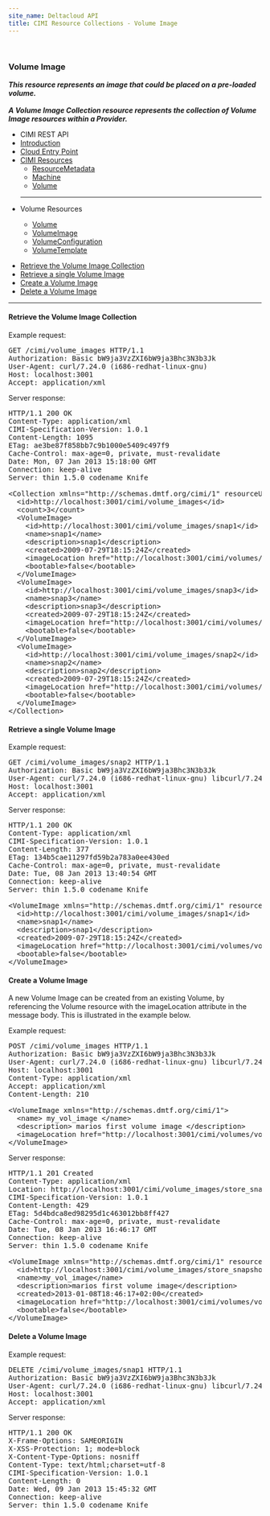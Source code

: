 ```yaml
---
site_name: Deltacloud API
title: CIMI Resource Collections - Volume Image
---
```


<br/>

<div class="row">
  <div class="span9">

<h3 id="cimi-volume-image">Volume Image</h3>
<p>
<strong><em>
This resource represents an image that could be placed on a pre-loaded volume.
<br/>
<br/>
A Volume Image Collection resource represents the collection of Volume Image resources within a
Provider.
</em></strong>
</p>

  </div>
  <div class="span3">


<ul class="nav nav-list well">
  <li class="nav-header">
    CIMI REST API
  </li>
  <li><a href="/cimi-rest.html">Introduction</a></li>
  <li><a href="/cimi-rest/cimi-rest-entry-point.html">Cloud Entry Point</a></li>
  <li class="dropdown">
    <a href="#" class="dropdown-toggle" data-toggle="dropdown">
      CIMI Resources
      <b class="caret"></b>
    </a>
    <ul class="dropdown-menu">
      <li><a href="/cimi-rest/cimi-rest-resource-metadata.html">ResourceMetadata</a></li>
      <li><a href="/cimi-rest/cimi-rest-collections.html">Machine</a></li>
      <li><a href="/cimi-rest/cimi-rest-volumes.html">Volume</a></li>
    </ul>
  </li>
  <hr/>
  <li class="nav-header">
    Volume Resources
  </li>
  <ul class="nav nav-list">
    <li><a href="/cimi-rest/cimi-rest-volumes.html">Volume</a></li>
    <li class="active"><a href="/cimi-rest/cimi-rest-volume-images.html">VolumeImage</a></li>
    <li><a href="/cimi-rest/cimi-rest-volume-configs.html">VolumeConfiguration</a></li>
    <li><a href="/cimi-rest/cimi-rest-volume-templates.html">VolumeTemplate</a></li>
  </ul>

</ul>

  </div>

</div>

<ul class="nav nav-pills">
  <li class="active"><a href="#volume-image-collection" data-toggle="tab">Retrieve the Volume Image Collection</a></li>
  <li><a href="#single-volume-image" data-toggle="tab">Retrieve a single Volume Image</a></li>
  <li><a href="#create-volume-image" data-toggle="tab">Create a Volume Image</a></li>
  <li><a href="#delete-volume-image" data-toggle="tab">Delete a Volume Image</a></li>
</ul>

<hr>

<div class="tab-content">

  <div class="tab-pane active" id="volume-image-collection">

<h4>Retrieve the Volume Image Collection</h4>

<p>Example request:</p>

<pre>
GET /cimi/volume_images HTTP/1.1
Authorization: Basic bW9ja3VzZXI6bW9ja3Bhc3N3b3Jk
User-Agent: curl/7.24.0 (i686-redhat-linux-gnu)
Host: localhost:3001
Accept: application/xml
</pre>


<p>Server response:</p>

<pre>
HTTP/1.1 200 OK
Content-Type: application/xml
CIMI-Specification-Version: 1.0.1
Content-Length: 1095
ETag: ae3be87f858bb7c9b1000e5409c497f9
Cache-Control: max-age=0, private, must-revalidate
Date: Mon, 07 Jan 2013 15:18:00 GMT
Connection: keep-alive
Server: thin 1.5.0 codename Knife

&lt;Collection xmlns="http://schemas.dmtf.org/cimi/1" resourceURI="http://schemas.dmtf.org/cimi/1/VolumeImageCollection"&gt;
  &lt;id&gt;http://localhost:3001/cimi/volume_images&lt;/id&gt;
  &lt;count&gt;3&lt;/count&gt;
  &lt;VolumeImage&gt;
    &lt;id&gt;http://localhost:3001/cimi/volume_images/snap1&lt;/id&gt;
    &lt;name&gt;snap1&lt;/name&gt;
    &lt;description&gt;snap1&lt;/description&gt;
    &lt;created&gt;2009-07-29T18:15:24Z&lt;/created&gt;
    &lt;imageLocation href="http://localhost:3001/cimi/volumes/vol1" /&gt;
    &lt;bootable&gt;false&lt;/bootable&gt;
  &lt;/VolumeImage&gt;
  &lt;VolumeImage&gt;
    &lt;id&gt;http://localhost:3001/cimi/volume_images/snap3&lt;/id&gt;
    &lt;name&gt;snap3&lt;/name&gt;
    &lt;description&gt;snap3&lt;/description&gt;
    &lt;created&gt;2009-07-29T18:15:24Z&lt;/created&gt;
    &lt;imageLocation href="http://localhost:3001/cimi/volumes/vol2" /&gt;
    &lt;bootable&gt;false&lt;/bootable&gt;
  &lt;/VolumeImage&gt;
  &lt;VolumeImage&gt;
    &lt;id&gt;http://localhost:3001/cimi/volume_images/snap2&lt;/id&gt;
    &lt;name&gt;snap2&lt;/name&gt;
    &lt;description&gt;snap2&lt;/description&gt;
    &lt;created&gt;2009-07-29T18:15:24Z&lt;/created&gt;
    &lt;imageLocation href="http://localhost:3001/cimi/volumes/vol2" /&gt;
    &lt;bootable&gt;false&lt;/bootable&gt;
  &lt;/VolumeImage&gt;
&lt;/Collection&gt;
</pre>

  </div>


  <div class="tab-pane active" id="single-volume-image">

<h4>Retrieve a single Volume Image</h4>

<p>Example request:</p>

<pre>
GET /cimi/volume_images/snap2 HTTP/1.1
Authorization: Basic bW9ja3VzZXI6bW9ja3Bhc3N3b3Jk
User-Agent: curl/7.24.0 (i686-redhat-linux-gnu) libcurl/7.24.0 NSS/3.13.5.0 zlib/1.2.5 libidn/1.24 libssh2/1.4.1
Host: localhost:3001
Accept: application/xml
</pre>


<p>Server response:</p>

<pre>
HTTP/1.1 200 OK
Content-Type: application/xml
CIMI-Specification-Version: 1.0.1
Content-Length: 377
ETag: 134b5cae11297fd59b2a783a0ee430ed
Cache-Control: max-age=0, private, must-revalidate
Date: Tue, 08 Jan 2013 13:40:54 GMT
Connection: keep-alive
Server: thin 1.5.0 codename Knife

&lt;VolumeImage xmlns="http://schemas.dmtf.org/cimi/1" resourceURI="http://schemas.dmtf.org/cimi/1/VolumeImage"&gt;
  &lt;id&gt;http://localhost:3001/cimi/volume_images/snap1&lt;/id&gt;
  &lt;name&gt;snap1&lt;/name&gt;
  &lt;description&gt;snap1&lt;/description&gt;
  &lt;created&gt;2009-07-29T18:15:24Z&lt;/created&gt;
  &lt;imageLocation href="http://localhost:3001/cimi/volumes/vol1" /&gt;
  &lt;bootable&gt;false&lt;/bootable&gt;
&lt;/VolumeImage&gt;
</pre>

  </div>

  <div class="tab-pane active" id="create-volume-image">

<h4>Create a Volume Image</h4>

<p>A new Volume Image can be created from an existing Volume, by referencing the Volume
resource with the imageLocation attribute in the message body. This is illustrated in
the example below.</p>

<p>Example request:</p>

<pre>
POST /cimi/volume_images HTTP/1.1
Authorization: Basic bW9ja3VzZXI6bW9ja3Bhc3N3b3Jk
User-Agent: curl/7.24.0 (i686-redhat-linux-gnu) libcurl/7.24.0 NSS/3.13.5.0 zlib/1.2.5 libidn/1.24 libssh2/1.4.1
Host: localhost:3001
Content-Type: application/xml
Accept: application/xml
Content-Length: 210

&lt;VolumeImage xmlns="http://schemas.dmtf.org/cimi/1"&gt;
  &lt;name&gt; my_vol_image &lt;/name&gt;
  &lt;description&gt; marios first volume image &lt;/description&gt;
  &lt;imageLocation href="http://localhost:3001/cimi/volumes/vol1"/&gt;
&lt;/VolumeImage&gt;
</pre>

<p>Server response:</p>

<pre>
HTTP/1.1 201 Created
Content-Type: application/xml
Location: http://localhost:3001/cimi/volume_images/store_snapshot_1357663577
CIMI-Specification-Version: 1.0.1
Content-Length: 429
ETag: 5d4bdca8ed98295d1c463012bb8ff427
Cache-Control: max-age=0, private, must-revalidate
Date: Tue, 08 Jan 2013 16:46:17 GMT
Connection: keep-alive
Server: thin 1.5.0 codename Knife

&lt;VolumeImage xmlns="http://schemas.dmtf.org/cimi/1" resourceURI="http://schemas.dmtf.org/cimi/1/VolumeImage"&gt;
  &lt;id&gt;http://localhost:3001/cimi/volume_images/store_snapshot_1357663577&lt;/id&gt;
  &lt;name&gt;my_vol_image&lt;/name&gt;
  &lt;description&gt;marios first volume image&lt;/description&gt;
  &lt;created&gt;2013-01-08T18:46:17+02:00&lt;/created&gt;
  &lt;imageLocation href="http://localhost:3001/cimi/volumes/vol1" /&gt;
  &lt;bootable&gt;false&lt;/bootable&gt;
&lt;/VolumeImage&gt;
</pre>

  </div>

  <div class="tab-pane active" id="delete-volume-image">

<h4>Delete a Volume Image</h4>

<p>Example request:</p>

<pre>
DELETE /cimi/volume_images/snap1 HTTP/1.1
Authorization: Basic bW9ja3VzZXI6bW9ja3Bhc3N3b3Jk
User-Agent: curl/7.24.0 (i686-redhat-linux-gnu) libcurl/7.24.0 NSS/3.13.5.0 zlib/1.2.5 libidn/1.24 libssh2/1.4.1
Host: localhost:3001
Accept: application/xml
</pre>


<p>Server response:</p>

<pre>
HTTP/1.1 200 OK
X-Frame-Options: SAMEORIGIN
X-XSS-Protection: 1; mode=block
X-Content-Type-Options: nosniff
Content-Type: text/html;charset=utf-8
CIMI-Specification-Version: 1.0.1
Content-Length: 0
Date: Wed, 09 Jan 2013 15:45:32 GMT
Connection: keep-alive
Server: thin 1.5.0 codename Knife
</pre>

  </div>

</div>
